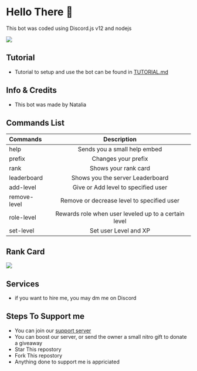 # Hello There 👋
This bot was coded using Discord.js v12 and nodejs 

![](https://i.imgur.com/EOg65is.png)

## Tutorial
- Tutorial to setup and use the bot can be found in [TUTORIAL.md](https://github.com/Natzalia/Leveling-Discord-bot/blob/main/TUTORIAL.md)

## Info & Credits
- This bot was made by Natalia

## Commands List
| Commands    | Description |
| :---        |    :----:   |
|    help     | Sends you a small help embed       | 
| prefix      | Changes your prefix        | 
| rank        | Shows your rank card |
| leaderboard | Shows you the server Leaderboard |
| add-level   | Give or Add level to specified user |
| remove-level| Remove or decrease level to specified user |
| role-level  | Rewards role when user leveled up to a certain level |
| set-level   | Set user Level and XP |

## Rank Card
![](https://i.imgur.com/dKriXzA.png)


## Services
- if you want to hire me, you may dm me on Discord

## Steps To Support me
- You can join our [support server](https://discord.gg/opheliaa)
- You can boost our server, or send the owner a small nitro gift to donate a giveaway
- Star This repostory
- Fork This repostory
- Anything done to support me is appriciated
